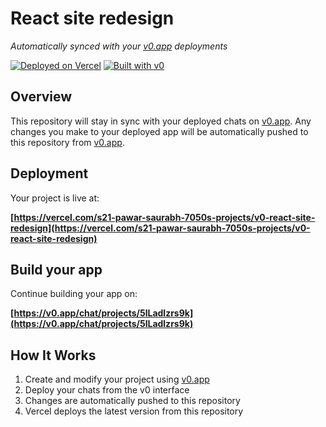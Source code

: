 # React site redesign

*Automatically synced with your [v0.app](https://v0.app) deployments*

[![Deployed on Vercel](https://img.shields.io/badge/Deployed%20on-Vercel-black?style=for-the-badge&logo=vercel)](https://vercel.com/s21-pawar-saurabh-7050s-projects/v0-react-site-redesign)
[![Built with v0](https://img.shields.io/badge/Built%20with-v0.app-black?style=for-the-badge)](https://v0.app/chat/projects/5lLadlzrs9k)

## Overview

This repository will stay in sync with your deployed chats on [v0.app](https://v0.app).
Any changes you make to your deployed app will be automatically pushed to this repository from [v0.app](https://v0.app).

## Deployment

Your project is live at:

**[https://vercel.com/s21-pawar-saurabh-7050s-projects/v0-react-site-redesign](https://vercel.com/s21-pawar-saurabh-7050s-projects/v0-react-site-redesign)**

## Build your app

Continue building your app on:

**[https://v0.app/chat/projects/5lLadlzrs9k](https://v0.app/chat/projects/5lLadlzrs9k)**

## How It Works

1. Create and modify your project using [v0.app](https://v0.app)
2. Deploy your chats from the v0 interface
3. Changes are automatically pushed to this repository
4. Vercel deploys the latest version from this repository
